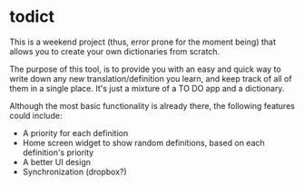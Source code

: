 todict
======

This is a weekend project (thus, error prone for the moment being) that allows you to create your own dictionaries from scratch.

The purpose of this tool, is to provide you with an easy and quick way to write down any new translation/definition you learn,
and keep track of all of them in a single place. It's just a mixture of a TO DO app and a dictionary.

Although the most basic functionality is already there, the following features could include:
- A priority for each definition
- Home screen widget to show random definitions, based on each definition's priority
- A better UI design
- Synchronization (dropbox?)
